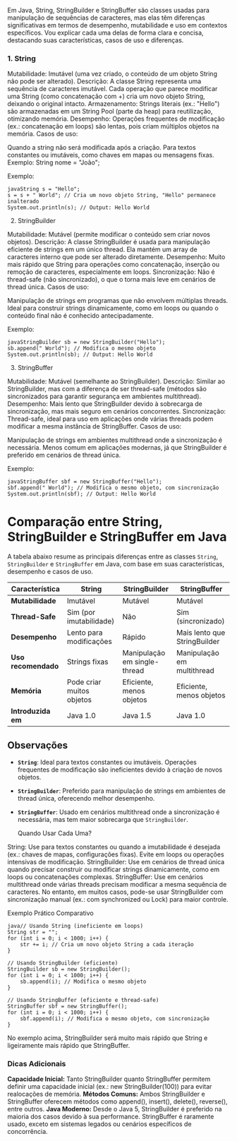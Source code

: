 Em Java, String, StringBuilder e StringBuffer são classes usadas para manipulação de sequências de caracteres, mas elas têm diferenças significativas em termos de desempenho, mutabilidade e uso em contextos específicos. Vou explicar cada uma delas de forma clara e concisa, destacando suas características, casos de uso e diferenças.


### 1. String

Mutabilidade: Imutável (uma vez criado, o conteúdo de um objeto String não pode ser alterado).
Descrição: A classe String representa uma sequência de caracteres imutável. Cada operação que parece modificar uma String (como concatenação com +) cria um novo objeto String, deixando o original intacto.
Armazenamento: Strings literais (ex.: "Hello") são armazenadas em um String Pool (parte da heap) para reutilização, otimizando memória.
Desempenho: Operações frequentes de modificação (ex.: concatenação em loops) são lentas, pois criam múltiplos objetos na memória.
Casos de uso:

Quando a string não será modificada após a criação.
Para textos constantes ou imutáveis, como chaves em mapas ou mensagens fixas.
Exemplo: String nome = "João";


Exemplo:
```
javaString s = "Hello";
s = s + " World"; // Cria um novo objeto String, "Hello" permanece inalterado
System.out.println(s); // Output: Hello World
```

2. StringBuilder

Mutabilidade: Mutável (permite modificar o conteúdo sem criar novos objetos).
Descrição: A classe StringBuilder é usada para manipulação eficiente de strings em um único thread. Ela mantém um array de caracteres interno que pode ser alterado diretamente.
Desempenho: Muito mais rápido que String para operações como concatenação, inserção ou remoção de caracteres, especialmente em loops.
Sincronização: Não é thread-safe (não sincronizado), o que o torna mais leve em cenários de thread única.
Casos de uso:

Manipulação de strings em programas que não envolvem múltiplas threads.
Ideal para construir strings dinamicamente, como em loops ou quando o conteúdo final não é conhecido antecipadamente.


Exemplo:
```
javaStringBuilder sb = new StringBuilder("Hello");
sb.append(" World"); // Modifica o mesmo objeto
System.out.println(sb); // Output: Hello World
```


3. StringBuffer

Mutabilidade: Mutável (semelhante ao StringBuilder).
Descrição: Similar ao StringBuilder, mas com a diferença de ser thread-safe (métodos são sincronizados para garantir segurança em ambientes multithread).
Desempenho: Mais lento que StringBuilder devido à sobrecarga de sincronização, mas mais seguro em cenários concorrentes.
Sincronização: Thread-safe, ideal para uso em aplicações onde várias threads podem modificar a mesma instância de StringBuffer.
Casos de uso:

Manipulação de strings em ambientes multithread onde a sincronização é necessária.
Menos comum em aplicações modernas, já que StringBuilder é preferido em cenários de thread única.


Exemplo:
```
javaStringBuffer sbf = new StringBuffer("Hello");
sbf.append(" World"); // Modifica o mesmo objeto, com sincronização
System.out.println(sbf); // Output: Hello World
```

# Comparação entre String, StringBuilder e StringBuffer em Java

A tabela abaixo resume as principais diferenças entre as classes `String`, `StringBuilder` e `StringBuffer` em Java, com base em suas características, desempenho e casos de uso.

| Característica       | String                     | StringBuilder              | StringBuffer               |
|----------------------|----------------------------|----------------------------|----------------------------|
| **Mutabilidade**     | Imutável                  | Mutável                   | Mutável                   |
| **Thread-Safe**      | Sim (por imutabilidade)   | Não                       | Sim (sincronizado)        |
| **Desempenho**       | Lento para modificações   | Rápido                    | Mais lento que StringBuilder |
| **Uso recomendado**  | Strings fixas             | Manipulação em single-thread | Manipulação em multithread |
| **Memória**          | Pode criar muitos objetos | Eficiente, menos objetos  | Eficiente, menos objetos  |
| **Introduzida em**   | Java 1.0                 | Java 1.5                  | Java 1.0                  |

## Observações
- **`String`**: Ideal para textos constantes ou imutáveis. Operações frequentes de modificação são ineficientes devido à criação de novos objetos.
- **`StringBuilder`**: Preferido para manipulação de strings em ambientes de thread única, oferecendo melhor desempenho.
- **`StringBuffer`**: Usado em cenários multithread onde a sincronização é necessária, mas tem maior sobrecarga que `StringBuilder`.


  Quando Usar Cada Uma?

String: Use para textos constantes ou quando a imutabilidade é desejada (ex.: chaves de mapas, configurações fixas). Evite em loops ou operações intensivas de modificação.
StringBuilder: Use em cenários de thread única quando precisar construir ou modificar strings dinamicamente, como em loops ou concatenações complexas.
StringBuffer: Use em cenários multithread onde várias threads precisam modificar a mesma sequência de caracteres. No entanto, em muitos casos, pode-se usar StringBuilder com sincronização manual (ex.: com synchronized ou Lock) para maior controle.


Exemplo Prático Comparativo
```
java// Usando String (ineficiente em loops)
String str = "";
for (int i = 0; i < 1000; i++) {
    str += i; // Cria um novo objeto String a cada iteração
}

// Usando StringBuilder (eficiente)
StringBuilder sb = new StringBuilder();
for (int i = 0; i < 1000; i++) {
    sb.append(i); // Modifica o mesmo objeto
}

// Usando StringBuffer (eficiente e thread-safe)
StringBuffer sbf = new StringBuffer();
for (int i = 0; i < 1000; i++) {
    sbf.append(i); // Modifica o mesmo objeto, com sincronização
}
```

No exemplo acima, StringBuilder será muito mais rápido que String e ligeiramente mais rápido que StringBuffer.

### Dicas Adicionais

**Capacidade Inicial:** Tanto StringBuilder quanto StringBuffer permitem definir uma capacidade inicial (ex.: new StringBuilder(100)) para evitar realocações de memória.
**Métodos Comuns:** Ambos StringBuilder e StringBuffer oferecem métodos como append(), insert(), delete(), reverse(), entre outros.
**Java Moderno:** Desde o Java 5, StringBuilder é preferido na maioria dos casos devido à sua performance. StringBuffer é raramente usado, exceto em sistemas legados ou cenários específicos de concorrência.
